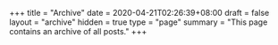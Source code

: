 +++
title =  "Archive"
date =  2020-04-21T02:26:39+08:00
draft = false
layout = "archive"
hidden = true
type = "page"
summary = "This page contains an archive of all posts."
+++
